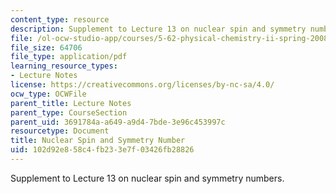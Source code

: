 ```yaml
---
content_type: resource
description: Supplement to Lecture 13 on nuclear spin and symmetry numbers.
file: /ol-ocw-studio-app/courses/5-62-physical-chemistry-ii-spring-2008/102d92e858c4fb233e7f03426fb28826_13s_562ln08.pdf
file_size: 64706
file_type: application/pdf
learning_resource_types:
- Lecture Notes
license: https://creativecommons.org/licenses/by-nc-sa/4.0/
ocw_type: OCWFile
parent_title: Lecture Notes
parent_type: CourseSection
parent_uid: 3691784a-a649-a9d4-7bde-3e96c453997c
resourcetype: Document
title: Nuclear Spin and Symmetry Number
uid: 102d92e8-58c4-fb23-3e7f-03426fb28826
---
```

Supplement to Lecture 13 on nuclear spin and symmetry numbers.